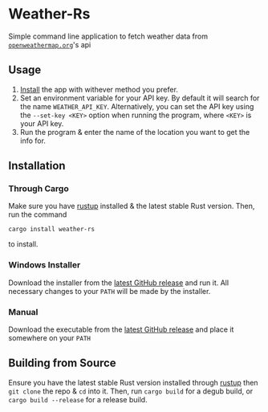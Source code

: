 # Weather-Rs

Simple command line application to fetch weather data from [`openweathermap.org`](https://openweathermap.org)'s api

## Usage

1. [Install](#installation) the app with withever method you prefer.
2. Set an environment variable for your API key. By default it will search for the name `WEATHER_API_KEY`.
Alternatively, you can set the API key using the `--set-key <KEY>` option when running the program,
where `<KEY>` is your API key.
3. Run the program & enter the name of the location you want to get the info for.

## Installation

### Through Cargo

Make sure you have [rustup](https://rustup.rs) installed & the latest stable Rust version. Then,
run the command

```shell
cargo install weather-rs
```

to install.

### Windows Installer

Download the installer from the [latest GitHub release](https://github.com/Clay-6/Weather-Rs/releases/latest)
and run it. All necessary changes to your `PATH` will be made by the installer.

### Manual

Download the executable from the [latest GitHub release](https://github.com/Clay-6/Weather-Rs/releases/latest)
and place it somewhere on your `PATH`

## Building from Source

Ensure you have the latest stable Rust version installed through [rustup](https://rustup.rs) then `git clone`
the repo & `cd` into it. Then, run `cargo build` for a degub build, or `cargo build --release` for a release
build.
